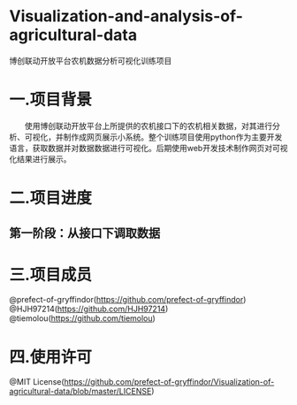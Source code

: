 # Visualization-and-analysis-of-agricultural-data
博创联动开放平台农机数据分析可视化训练项目

# 一.项目背景  
&emsp;&emsp;使用博创联动开放平台上所提供的农机接口下的农机相关数据，对其进行分析、可视化，并制作成网页展示小系统。整个训练项目使用python作为主要开发语言，获取数据并对数据数据进行可视化。后期使用web开发技术制作网页对可视化结果进行展示。  
# 二.项目进度  
## 第一阶段：从接口下调取数据  
# 三.项目成员  
@prefect-of-gryffindor(https://github.com/prefect-of-gryffindor)  
@HJH97214(https://github.com/HJH97214)  
@tiemolou(https://github.com/tiemolou)  
# 四.使用许可  
@MIT License(https://github.com/prefect-of-gryffindor/Visualization-of-agricultural-data/blob/master/LICENSE)
